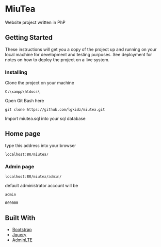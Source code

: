 # MiuTea

Website project written in PhP

## Getting Started

These instructions will get you a copy of the project up and running on your local machine for development and testing purposes. See deployment for notes on how to deploy the project on a live system.

### Installing



Clone the project on your machine
```
C:\xampp\htdocs\
```
Open Git Bash here

```
git clone https://github.com/lgkidz/miutea.git
```

Import miutea.sql into your sql database


## Home page

type this address into your browser
```
localhost:80/miutea/
```

### Admin page

```
localhost:80/miutea/admin/
```
default administrator account will be
```
admin
```
```
000000
```

## Built With

* [Bootstrap](http://getbootstrap.com/)
* [Jquery](https://jquery.com/)
* [AdminLTE](https://adminlte.io/)
